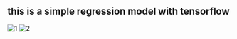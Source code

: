 ## this is a simple regression model with tensorflow

![1](https://github.com/rohitbalage/simple_regression_model_tensorflow/assets/35831574/ab2252aa-c5d6-427f-a6a0-8740fa39ea3d)
![2](https://github.com/rohitbalage/simple_regression_model_tensorflow/assets/35831574/9d597bff-d1d6-41e0-b7a2-4c318225160c)